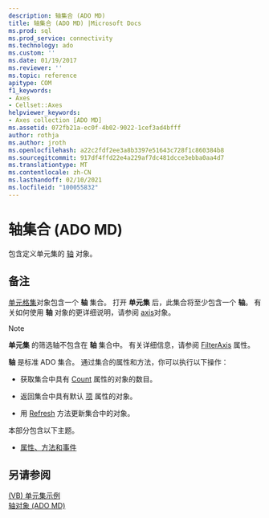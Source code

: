```yaml
---
description: 轴集合 (ADO MD)
title: 轴集合 (ADO MD) |Microsoft Docs
ms.prod: sql
ms.prod_service: connectivity
ms.technology: ado
ms.custom: ''
ms.date: 01/19/2017
ms.reviewer: ''
ms.topic: reference
apitype: COM
f1_keywords:
- Axes
- Cellset::Axes
helpviewer_keywords:
- Axes collection [ADO MD]
ms.assetid: 072fb21a-ec0f-4b02-9022-1cef3ad4bfff
author: rothja
ms.author: jroth
ms.openlocfilehash: a22c2fdf2ee3a8b3397e51643c728f1c860384b8
ms.sourcegitcommit: 917df4ffd22e4a229af7dc481dcce3ebba0aa4d7
ms.translationtype: MT
ms.contentlocale: zh-CN
ms.lasthandoff: 02/10/2021
ms.locfileid: "100055832"
---
```

# <a name="axes-collection-ado-md"></a>轴集合 (ADO MD)
包含定义单元集的 [轴](./axis-object-ado-md.md) 对象。  
  
## <a name="remarks"></a>备注  
 [单元格集](./cellset-object-ado-md.md)对象包含一个 **轴** 集合。 打开 **单元集** 后，此集合将至少包含一个 **轴**。 有关如何使用 **轴** 对象的更详细说明，请参阅 [axis](./axis-object-ado-md.md)对象。  
  
> [!NOTE]
>  **单元集** 的筛选轴不包含在 **轴** 集合中。 有关详细信息，请参阅 [FilterAxis](./filteraxis-property-ado-md.md) 属性。  
  
 **轴** 是标准 ADO 集合。 通过集合的属性和方法，你可以执行以下操作：  
  
-   获取集合中具有 [Count](../ado-api/count-property-ado.md) 属性的对象的数目。  
  
-   返回集合中具有默认 [项](../ado-api/item-property-ado.md) 属性的对象。  
  
-   用 [Refresh](../ado-api/refresh-method-ado.md) 方法更新集合中的对象。  
  
 本部分包含以下主题。  
  
-   [属性、方法和事件](./axes-collection-properties-methods-and-events.md)  
  
## <a name="see-also"></a>另请参阅  
 [ (VB) 单元集示例 ](./cellset-example-vb.md)   
 [轴对象 (ADO MD)](./axis-object-ado-md.md)